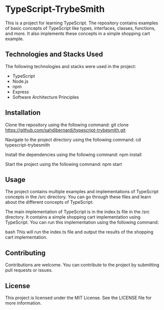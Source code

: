# TypeScript-TrybeSmith
This is a project for learning TypeScript. The repository contains examples of basic concepts of TypeScript like types, interfaces, classes, functions, and more. It also implements these concepts in a simple shopping cart example.

## Technologies and Stacks Used
The following technologies and stacks were used in the project:
- TypeScript
- Node.js
- npm
- Express
- Software Architecture Principles



## Installation
Clone the repository using the following command:
git clone https://github.com/sahdibernardi/typescript-trybesmith.git

Navigate to the project directory using the following command:
cd typescript-trybesmith

Install the dependencies using the following command:
npm install

Start the project using the following command:
npm start

## Usage
The project contains multiple examples and implementations of TypeScript concepts in the /src directory. You can go through these files and learn about the different concepts of TypeScript.

The main implementation of TypeScript is in the index.ts file in the /src directory. It contains a simple shopping cart implementation using TypeScript. You can run this implementation using the following command:

bash
This will run the index.ts file and output the results of the shopping cart implementation.

## Contributing
Contributions are welcome. You can contribute to the project by submitting pull requests or issues.

## License
This project is licensed under the MIT License. See the LICENSE file for more information.
